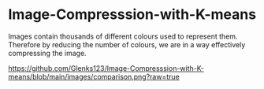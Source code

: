 # Image-Compresssion-with-K-means
Images contain thousands of different colours used to represent them. Therefore by reducing the number of colours, we are in a way effectively compressing the image.

https://github.com/Glenks123/Image-Compresssion-with-K-means/blob/main/images/comparison.png?raw=true
